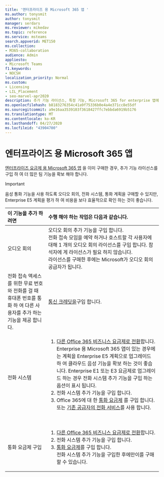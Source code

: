 ```yaml
---
title: '엔터프라이즈 용 Microsoft 365 앱 '
ms.author: tonysmit
author: tonysmit
manager: serdars
ms.reviewer: mikedav
ms.topic: reference
ms.service: msteams
search.appverid: MET150
ms.collection:
- M365-collaboration
audience: Admin
appliesto:
- Microsoft Teams
f1.keywords:
- NOCSH
localization_priority: Normal
ms.custom:
- Licensing
- LIL_Placement
- seo-marvel-apr2020
description: 추가 기능 라이선스, 특정 기능, Microsoft 365 for enterprise 앱에 대해 이러한 라이선스를 구입 하는 방법에 대해 알아봅니다.
ms.openlocfilehash: b8183276354c41a9f75336b0e4a4e371cc8e55df
ms.sourcegitcommit: a9e16aa3539103f3618427ffc7ebbda6919b5176
ms.translationtype: MT
ms.contentlocale: ko-KR
ms.lasthandoff: 04/27/2020
ms.locfileid: "43904700"
---
```

# <a name="microsoft-365-apps-for-enterprise"></a>엔터프라이즈 용 Microsoft 365 앱

[엔터프라이즈 요금제 용 Microsoft 365 앱](https://products.office.com/en/business/office-365-proplus-business-software) 을 이미 구매한 경우, 추가 기능 라이선스를 구입 하 여 더 많은 팀 기능을 확보 해야 합니다.

> [!IMPORTANT]
> 음성 통화 기능을 사용 하도록 오디오 회의, 전화 시스템, 통화 계획을 구매할 수 있지만, Enterprise E5 계획을 평가 하 여 비용을 보다 효율적으로 확인 하는 것이 좋습니다.


|이 기능을 추가 하려면 |수행 해야 하는 작업은 다음과 같습니다. |
|:---------------------------|:--------------------------------|
|오디오 회의 <br/> |오디오 회의 추가 기능을 구입 합니다. <br/>전화 접속 모임을 예약 하거나 호스트할 각 사용자에 대해 1 개의 오디오 회의 라이선스를 구입 합니다. 참석자에 게 라이선스가 필요 하지 않습니다. <br/>라이선스를 구매한 후에는 Microsoft가 오디오 회의 공급자가 됩니다. |
|전화 접속 액세스를 위한 무료 번호와 전화를 걸 때 휴대폰 번호를 통화 하 여 다른 사용자를 추가 하는 기능을 제공 합니다. <br/> |[통신 크레딧을](../set-up-communications-credits-for-your-organization.md)구입 합니다.|
|전화 시스템 <br/> |<ol><li>[다른 Office 365 비즈니스 요금제로 전환](https://support.office.com/article/73318661-8f33-478b-bcc7-fb8d69dbb22a)합니다. Enterprise 용 Microsoft 365 앱이 있는 경우에는 계획을 Enterprise E5 계획으로 업그레이드 하 여 클라우드 음성 기능을 확보 하는 것이 좋습니다. Enterprise E1 또는 E3 요금제로 업그레이드 하는 경우 전화 시스템 추가 기능을 구입 하는 옵션이 표시 됩니다. <br/></li><li>전화 시스템 추가 기능을 구입 합니다. <br/></li><li>Office 365에 대 한 [통화 요금제](../calling-plans-for-office-365.md) 를 구입 합니다. <br/>또는 [기존 공급자의 전화 서비스](microsoft-teams-add-on-licensing.md#bkmk_existing)를 사용 합니다.</li></ol>  <br/> |
|통화 요금제 구입 <br/> |<ol><li>[다른 Office 365 비즈니스 요금제로 전환](https://support.office.com/article/73318661-8f33-478b-bcc7-fb8d69dbb22a)합니다. <br/></li><li>전화 시스템 추가 기능을 구입 합니다.</li><li>[통화 요금제](../calling-plans-for-office-365.md)를 구입 합니다.<br/> 전화 시스템 추가 기능을 구입한 후에만이를 구매할 수 있습니다. <br/> |
   
